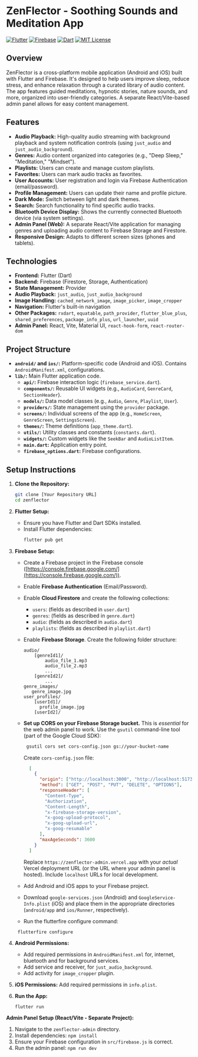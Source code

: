 # ZenFlector - Soothing Sounds and Meditation App

[![Flutter](https://img.shields.io/badge/Flutter-Framework-blue?logo=flutter)](https://flutter.dev/)
[![Firebase](https://img.shields.io/badge/Firebase-Backend-orange?logo=firebase)](https://firebase.google.com/)
[![Dart](https://img.shields.io/badge/Dart-Language-blueviolet)](https://dart.dev/)
[![MIT License](https://img.shields.io/badge/License-MIT-green.svg)](https://opensource.org/licenses/MIT)

## Overview

ZenFlector is a cross-platform mobile application (Android and iOS) built with Flutter and Firebase.  It's designed to help users improve sleep, reduce stress, and enhance relaxation through a curated library of audio content.  The app features guided meditations, hypnotic stories, nature sounds, and more, organized into user-friendly categories.  A separate React/Vite-based admin panel allows for easy content management.

## Features

*   **Audio Playback:** High-quality audio streaming with background playback and system notification controls (using `just_audio` and `just_audio_background`).
*   **Genres:**  Audio content organized into categories (e.g., "Deep Sleep," "Meditation," "Mindset").
*   **Playlists:**  Users can create and manage custom playlists.
*   **Favorites:** Users can mark audio tracks as favorites.
*   **User Accounts:**  User registration and login via Firebase Authentication (email/password).
*   **Profile Management:**  Users can update their name and profile picture.
*   **Dark Mode:**  Switch between light and dark themes.
*   **Search:**  Search functionality to find specific audio tracks.
*   **Bluetooth Device Display:** Shows the currently connected Bluetooth device (via system settings).
*   **Admin Panel (Web):** A separate React/Vite application for managing genres and uploading audio content to Firebase Storage and Firestore.
*   **Responsive Design:** Adapts to different screen sizes (phones and tablets).

## Technologies

*   **Frontend:** Flutter (Dart)
*   **Backend:** Firebase (Firestore, Storage, Authentication)
*   **State Management:** Provider
*   **Audio Playback:** `just_audio`, `just_audio_background`
*   **Image Handling:** `cached_network_image`, `image_picker`, `image_cropper`
*   **Navigation:** Flutter's built-in navigation
*   **Other Packages:** `rxdart`, `equatable`, `path_provider`, `flutter_blue_plus`, `shared_preferences`, `package_info_plus`, `url_launcher`, `uuid`
*  **Admin Panel:** React, Vite, Material UI, `react-hook-form`, `react-router-dom`

## Project Structure
*   **`android/` and `ios/`:**  Platform-specific code (Android and iOS). Contains `AndroidManifest.xml`, configurations.
*   **`lib/`:** Main Flutter application code.
    *   **`api/`:**  Firebase interaction logic (`firebase_service.dart`).
    *   **`components/`:** Reusable UI widgets (e.g., `AudioCard`, `GenreCard`, `SectionHeader`).
    *   **`models/`:** Data model classes (e.g., `Audio`, `Genre`, `Playlist`, `User`).
    *   **`providers/`:** State management using the `provider` package.
    *   **`screens/`:** Individual screens of the app (e.g., `HomeScreen`, `GenreScreen`, `SettingsScreen`).
    *   **`themes/`:**  Theme definitions (`app_theme.dart`).
    *   **`utils/`:**  Utility classes and constants (`constants.dart`).
    *   **`widgets/`:** Custom widgets like the `SeekBar` and `AudioListItem`.
    *   **`main.dart`:** Application entry point.
    * **`firebase_options.dart`:** Firebase configurations.

## Setup Instructions

1.  **Clone the Repository:**
    ```bash
    git clone [Your Repository URL]
    cd zenflector
    ```

2.  **Flutter Setup:**
    *   Ensure you have Flutter and Dart SDKs installed.
    *   Install Flutter dependencies:
        ```bash
        flutter pub get
        ```

3.  **Firebase Setup:**
    *   Create a Firebase project in the Firebase console ([https://console.firebase.google.com/](https://console.firebase.google.com/)).
    *   Enable **Firebase Authentication** (Email/Password).
    *   Enable **Cloud Firestore** and create the following collections:
        *   `users`: (fields as described in `user.dart`)
        *   `genres`: (fields as described in `genre.dart`)
        *   `audio`: (fields as described in `audio.dart`)
        *   `playlists`: (fields as described in `playlist.dart`)
    *   Enable **Firebase Storage**.  Create the following folder structure:
        ```
        audio/
            [genreId1]/
                audio_file_1.mp3
                audio_file_2.mp3
                ...
            [genreId2]/
                ...
        genre_images/
           genre_image.jpg
        user_profiles/
            [userId1]/
              profile_image.jpg
            [userId2]/

        ```
    * **Set up CORS on your Firebase Storage bucket.** This is *essential* for the web admin panel to work.  Use the `gsutil` command-line tool (part of the Google Cloud SDK):

       ```bash
        gsutil cors set cors-config.json gs://your-bucket-name
        ```
      Create `cors-config.json` file:
      ```json
        [
          {
            "origin": ["http://localhost:3000", "http://localhost:5173", "[https://example.com](https://example.com)"],
            "method": ["GET", "POST", "PUT", "DELETE", "OPTIONS"],
            "responseHeader": [
              "Content-Type",
              "Authorization",
              "Content-Length",
              "x-firebase-storage-version",
              "x-goog-upload-protocol",
              "x-goog-upload-url",
              "x-goog-resumable"
            ],
            "maxAgeSeconds": 3600
          }
        ]
        ```
        Replace `https://zenflector-admin.vercel.app` with your *actual* Vercel deployment URL (or the URL where your admin panel is hosted).  Include `localhost` URLs for local development.
    *   Add Android and iOS apps to your Firebase project.
    *   Download `google-services.json` (Android) and `GoogleService-Info.plist` (iOS) and place them in the appropriate directories (`android/app` and `ios/Runner`, respectively).
    *  Run the flutterfire configure command:
    ```
     flutterfire configure
    ```

4. **Android Permissions:**
   *  Add required permissions in `AndroidManifest.xml` for, internet, bluetooth and for background services.
   *  Add service and receiver, for `just_audio_background`.
   * Add activity for `image_cropper` plugin.
5. **iOS Permissions:** Add required permissions in `info.plist`.

6.  **Run the App:**
    ```bash
    flutter run
    ```

**Admin Panel Setup (React/Vite - Separate Project):**

1.  Navigate to the `zenflector-admin` directory.
2.  Install dependencies: `npm install`
3.  Ensure your Firebase configuration in `src/firebase.js` is correct.
4.  Run the admin panel: `npm run dev`